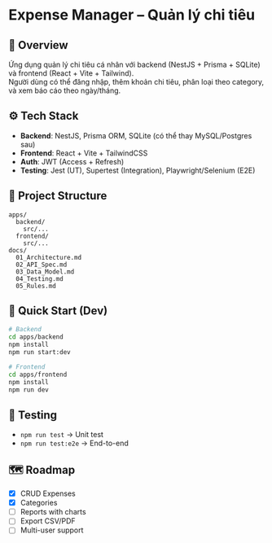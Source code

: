 # Expense Manager – Quản lý chi tiêu

## 📖 Overview
Ứng dụng quản lý chi tiêu cá nhân với backend (NestJS + Prisma + SQLite) và frontend (React + Vite + Tailwind).  
Người dùng có thể đăng nhập, thêm khoản chi tiêu, phân loại theo category, và xem báo cáo theo ngày/tháng.

## ⚙️ Tech Stack
- **Backend**: NestJS, Prisma ORM, SQLite (có thể thay MySQL/Postgres sau)
- **Frontend**: React + Vite + TailwindCSS
- **Auth**: JWT (Access + Refresh)
- **Testing**: Jest (UT), Supertest (Integration), Playwright/Selenium (E2E)

## 📂 Project Structure
```
apps/
  backend/
    src/...
  frontend/
    src/...
docs/
  01_Architecture.md
  02_API_Spec.md
  03_Data_Model.md
  04_Testing.md
  05_Rules.md
```

## 🚀 Quick Start (Dev)
```bash
# Backend
cd apps/backend
npm install
npm run start:dev

# Frontend
cd apps/frontend
npm install
npm run dev
```

## 🧪 Testing
- `npm run test` → Unit test
- `npm run test:e2e` → End-to-end

## 🗺 Roadmap
- [x] CRUD Expenses
- [x] Categories
- [ ] Reports with charts
- [ ] Export CSV/PDF
- [ ] Multi-user support
